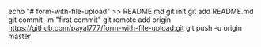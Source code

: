 echo "# form-with-file-upload" >> README.md
git init
git add README.md
git commit -m "first commit"
git remote add origin https://github.com/payal777/form-with-file-upload.git
git push -u origin master

